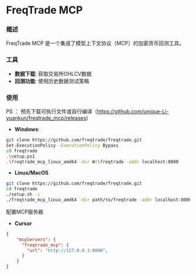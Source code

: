 # FreqTrade MCP

### 概述
FreqTrade MCP 是一个集成了模型上下文协议（MCP）的加密货币回测工具。

### 工具
- **数据下载**: 获取交易所OHLCV数据
- **回测功能**: 使用历史数据测试策略

### 使用
PS ： 预先下载可执行文件或自行编译（https://github.com/unique-Li-yuankun/freqtrade_mcp/releases)

- **Windows**:
```bash 
git clone https://github.com/freqtrade/freqtrade.git
Set-ExecutionPolicy -ExecutionPolicy Bypass
cd freqtrade
.\setup.ps1
.\freqtrade_mcp_linux_amd64 -dir W:\freqtrade -addr localhost:8000
```

- **Linux/MacOS**
```bash 
git clone https://github.com/freqtrade/freqtrade.git
cd freqtrade
./setup.sh -i
./freqtrade_mcp_linux_amd64 -dir path/to/freqtrade -addr localhost:8000
```

配置MCP服务器

- **Cursor**
```json
{
    "mcpServers": {
      "freqtrade_mcp": {
        "url": "http://127.0.0.1:8000",
      }
    }
}
```
